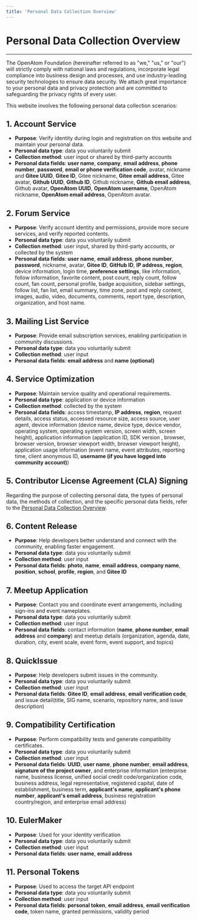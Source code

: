 ```yaml
---
title: 'Personal Data Collection Overview'
---
```


<div class='markdown markdown-statement'>

# Personal Data Collection Overview

<hr/>

The OpenAtom Foundation (hereinafter referred to as "we," "us," or "our") will strictly comply with national laws and regulations, incorporate legal compliance into business design and processes, and use industry-leading security technologies to ensure data security. We attach great importance to your personal data and privacy protection and are committed to safeguarding the privacy rights of every user.

This website involves the following personal data collection scenarios:

## 1. Account Service

- **Purpose**: Verify identity during login and registration on this website and maintain your personal data.
- **Personal data type**: data you voluntarily submit
- **Collection method**: user input or shared by third-party accounts
- **Personal data fields**: **user name**, **company**, **email address**, **phone number**, **password**, **email or phone verification code**, avatar, nickname and **Gitee UUID**, **Gitee ID**, Gitee nickname, **Gitee email address**, Gitee avatar, **Github UUID**, **Github ID**, Github nickname, **Github email address**, Github avatar, **OpenAtom UUID**, **OpenAtom username**, OpenAtom nickname, **OpenAtom email address**, OpenAtom avatar.

## 2. Forum Service

- **Purpose**: Verify account identity and permissions, provide more secure services, and verify reported contents.
- **Personal data type**: data you voluntarily submit
- **Collection method**: user input, shared by third-party accounts, or collected by the system
- **Personal data fields**: **user name**, **email address**, **phone number**, **password**, nickname, avatar, **Gitee ID**, **GitHub ID**, **IP address**, **region**, device information, login time, **preference settings**, like information, follow information, favorite content, post count, reply count, follow count, fan count, personal profile, badge acquisition, sidebar settings, follow list, fan list, email summary, time zone, post and reply content, images, audio, video, documents, comments, report type, description, organization, and host name.

## 3. Mailing List Service

- **Purpose**: Provide email subscription services, enabling participation in community discussions.
- **Personal data type**: data you voluntarily submit
- **Collection method**: user input
- **Personal data fields**: **email address** and **name (optional)**

## 4. Service Optimization

- **Purpose**: Maintain service quality and operational requirements.
- **Personal data type**: application or device information
- **Collection method**: collected by the system
- **Personal data fields**: access timestamp, **IP address**, **region**, request details, access status, accessed resource size, access source, user agent, device information (device name, device type, device vendor, operating system, operating system version, screen width, screen height), application information (application ID, SDK version , browser, browser version, browser viewport width, browser viewport height), application usage information (event name, event attributes, reporting time, client anonymous ID, **username (if you have logged into community account)**)

## 5. Contributor License Agreement (CLA) Signing

Regarding the purpose of collecting personal data, the types of personal data, the methods of collection, and the specific personal data fields, refer to the [Personal Data Collection Overview](https://clasign.osinfra.cn/information-list/corp/gitee_openeuler-1611298811283968340?lang=en).

## 6. Content Release

- **Purpose**: Help developers better understand and connect with the community, enabling faster engagement.
- **Personal data type**: data you voluntarily submit
- **Collection method**: user input
- **Personal data fields**: **photo**, **name**, **email address**, **company name**, **position**, **school**, **profile**, **region**, and **Gitee ID**

## 7. Meetup Application

- **Purpose**: Contact you and coordinate event arrangements, including sign-ins and event nameplates.
- **Personal data type**: data you voluntarily submit
- **Collection method**: user input
- **Personal data fields**: contact information (**name**, **phone number**, **email address** and **company**) and meetup details (organization, agenda, date, duration, city, event scale, event form, event support, and topics)

## 8. QuickIssue

- **Purpose**: Help developers submit issues in the community.
- **Personal data type**: data you voluntarily submit
- **Collection method**: user input
- **Personal data fields**: **Gitee ID**, **email address**, **email verification code**, and issue detail(title, SIG name, scenario, repository name, and issue description)

## 9. Compatibility Certification

- **Purpose**: Perform compatibility tests and generate compatibility certificates.
- **Personal data type**: data you voluntarily submit
- **Collection method**: user input
- **Personal data fields**: **UUID**, **user name**, **phone number**, **email address**, **signature of the project owner**, and enterprise information (enterprise name, business license, unified social credit code/organization code, business address, legal representative, registered capital, date of establishment, business term, **applicant's name**, **applicant's phone number**, **applicant's email address**, business registration country/region, and enterprise email address)

## 10. EulerMaker

- **Purpose**: Used for your identity verification
- **Personal data type**: data you voluntarily submit
- **Collection method**: user input
- **Personal data fields**: **user name**, **email address**

## 11. Personal Tokens

- **Purpose**: Used to access the target API endpoint
- **Personal data type**: data you voluntarily submit
- **Collection method**: user input
- **Personal data fields**: **personal token**, **email address**, **email verification code**, token name, granted permissions, validity period

</div>
